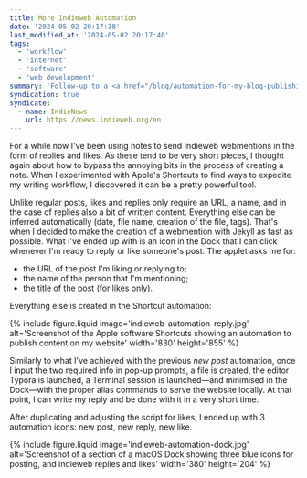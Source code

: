 ```yaml
---
title: More Indieweb Automation
date: '2024-05-02 20:17:38'
last_modified_at: '2024-05-02 20:17:40'
tags:
  - 'workflow'
  - 'internet'
  - 'software'
  - 'web development'
summary: 'Follow-up to a <a href="/blog/automation-for-my-blog-publishing-workflow/">previous case study</a> on how I automated my static website publishing workflow. This time, a lean Shortcut script is allowing me to write webmentions in seconds.'
syndication: true
syndicate:
  - name: IndieNews
    url: https://news.indieweb.org/en
---
```

For a while now I've been using notes to send Indieweb webmentions in the form of replies and likes. As these tend to be very short pieces, I thought again about how to bypass the annoying bits in the process of creating a note. When I experimented with Apple's Shortcuts to find ways to expedite my writing workflow, I discovered it can be a pretty powerful tool.

Unlike regular posts, likes and replies only require an URL, a name, and in the case of replies also a bit of written content. Everything else can be inferred automatically (date, file name, creation of the file, tags). That's when I decided to make the creation of a webmention with Jekyll as fast as possible. What I've ended up with is an icon in the Dock that I can click whenever I'm ready to reply or like someone's post. The applet asks me for:

- the URL of the post I'm liking or replying to;
- the name of the person that I'm mentioning;
- the title of the post (for likes only).

Everything else is created in the Shortcut automation:

{% include figure.liquid image='indieweb-automation-reply.jpg' alt='Screenshot of the Apple software Shortcuts showing an automation to publish content on my website' width='830' height='855' %}

Similarly to what I've achieved with the previous _new post_ automation, once I input the two required info in pop-up prompts, a file is created, the editor Typora is launched, a Terminal session is launched—and minimised in the Dock—with the proper alias commands to serve the website locally. At that point, I can write my reply and be done with it in a very short time.

After duplicating and adjusting the script for likes, I ended up with 3 automation icons: new post, new reply, new like.

{% include figure.liquid image='indieweb-automation-dock.jpg' alt='Screenshot of a section of a macOS Dock showing three blue icons for posting, and indieweb replies and likes' width='380' height='204' %}